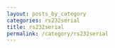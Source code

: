 ```yaml
---
layout: posts_by_category
categories: rs232serial
title: rs232serial
permalink: /category/rs232serial
---
```

